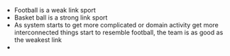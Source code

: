 - Football is a weak link sport
- Basket ball is a strong link sport
- As system starts to get more complicated or domain activity get more interconnected things start to resemble football, the team is as good as the weakest link
-